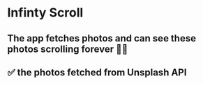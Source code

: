 # Infinty Scroll
## The app fetches photos and can see these photos scrolling forever 💯💥



## ✅ the photos  fetched from Unsplash API

